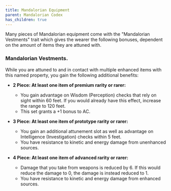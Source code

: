 ```yaml
---
title: Mandalorian Equipment
parent: Mandalorian Codex
has_children: true
---
```


Many pieces of Mandalorian equipment come with the "Mandalorian Vestments" trait which gives the wearer the following bonuses, dependent on the amount of items they are attuned with.

### Mandalorian Vestments.
While you are attuned to and in contact with multiple enhanced items with this named property, you gain the following additional benefits:

- **2 Piece: At least one item of premium rarity or rarer:** 
  - You gain advantage on Wisdom (Perception) checks that rely on sight within 60 feet. If you would already have this effect, increase the range to 120 feet. 
  - This set grants a +1 bonus to AC.

- **3 Piece: At least one item of prototype rarity or rarer:**
  - You gain an additional attunement slot as well as advantage on Intelligence (Investigation) checks within 5 feet.
  - You have resistance to kinetic and energy damage from unenhanced sources.

- **4 Piece: At least one item of advanced rarity or rarer:**
  - Damage that you take from weapons is reduced by 6. If this would reduce the damage to 0, the damage is instead reduced to 1.
  - You have resistance to kinetic and energy damage from enhanced sources.